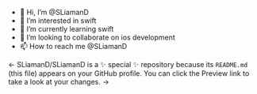 - 👋 Hi, I’m @SLiamanD 
- 👀 I’m interested in swift
- 🌱 I’m currently learning swift
- 💞️ I’m looking to collaborate on ios development
- 📫 How to reach me @SLiamanD

<-
SLiamanD/SLiamanD is a ✨ special ✨ repository because its `README.md` (this file) appears on your GitHub profile.
You can click the Preview link to take a look at your changes.
->




